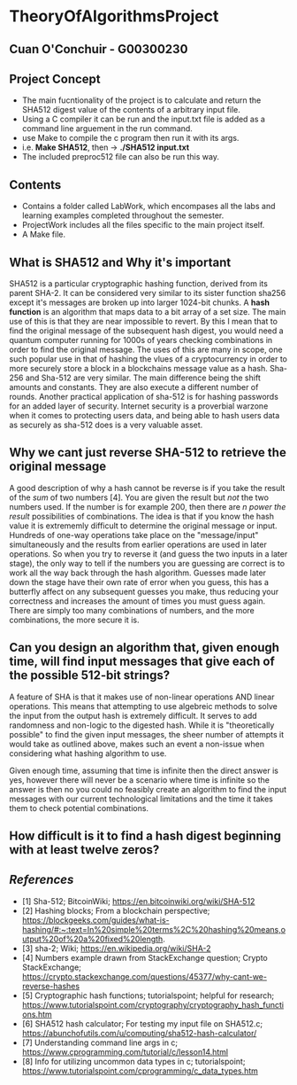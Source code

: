 # TheoryOfAlgorithmsProject
## Cuan O'Conchuir - G00300230
## Project Concept
 - The main fucntionality of the project is to calculate and return the SHA512 digest value of the contents of a arbitrary input file.
 - Using a C compiler it can be run and the input.txt file is added as a command line arguement in the run command.
 - use Make to compile the c program then run it with its args.
 - i.e. **Make SHA512**, then -> **./SHA512 input.txt**
 - The included preproc512 file can also be run this way.

## Contents
 - Contains a folder called LabWork, which encompases all the labs and learning examples completed throughout the semester.
 - ProjectWork includes all the files specific to the main project itself.
 - A Make file.

## What is SHA512 and Why it's important

SHA512 is a particular cryptographic hashing function,  derived from its parent SHA-2. It can be considered very similar to its sister function sha256 except it's messages are broken up into larger 1024-bit chunks. A **hash function** is an algorithm that maps data to a bit array of a set size. The main use of this is that they are near impossible to revert. By this I mean that to find the original message of the subsequent hash digest, you would need a quantum computer running for 1000s of years checking combinations in order to find the original message. The uses of this are many in scope, one such popular use in that of hashing the vlues of a cryptocurrency in order to more securely store a block in a blockchains message value as a hash. Sha-256 and Sha-512 are very similar. The main difference being the shift amounts and constants. They are also execute a different number of rounds. Another practical application of sha-512 is for hashing passwords for an added layer of security. Internet security is a proverbial warzone when it comes to protecting users data, and being able to hash users data as securely as sha-512 does is a very valuable asset.

## Why we cant just reverse SHA-512 to retrieve the original message

A good description of why a hash cannot be reverse is if you take the result of the *sum* of two numbers [4]. You are given the result but *not* the two numbers used. If the number is for example 200, then there are *n power the result* possibilities of combinations. The idea is that if you know the hash value it is extrememly difficult to determine the original message or input. Hundreds of one-way operations take place on the "message/input" simultaneously and the results from earlier operations are used in later operations. So when you try to reverse it (and guess the two inputs in a later stage), the only way to tell if the numbers you are guessing are correct is to work all the way back through the hash algorithm. Guesses made later down the stage have their own rate of error when you guess, this has a butterfly affect on any subsequent guesses you make, thus reducing your correctness and increases the amount of times you must guess again. There are simply too many combinations of numbers, and the more combinations, the more secure it is.

## Can you design an algorithm that, given enough time, will find input messages that give each of the possible 512-bit strings?

A feature of SHA is that it makes use of non-linear operations AND linear operations. This means that attempting to use algebreic methods to solve the input from the output hash is extremely difficult. It serves to add randomness and non-logic to the digested hash. While it is "theoretically possible" to find the given input messages, the sheer number of attempts it would take as outlined above, makes such an event a non-issue when considering what hashing algorithm to use.
  
Given enough time, assuming that time is infinite then the direct answer is yes, however there will never be a scenario where time is infinite so the answer is then no you could no feasibly create an algorithm to find the input messages with our current technological limitations and the time it takes them to check potential combinations.

## How difficult is it to find a hash digest beginning with at least twelve zeros?





## *References*
 - [1] Sha-512; BitcoinWiki; https://en.bitcoinwiki.org/wiki/SHA-512
 - [2] Hashing blocks; From a blockchain perspective; https://blockgeeks.com/guides/what-is-hashing/#:~:text=In%20simple%20terms%2C%20hashing%20means,output%20of%20a%20fixed%20length.
 - [3]  sha-2; Wiki; https://en.wikipedia.org/wiki/SHA-2
 - [4] Numbers example drawn from StackExchange question; Crypto StackExchange; https://crypto.stackexchange.com/questions/45377/why-cant-we-reverse-hashes
 - [5] Cryptographic hash functions; tutorialspoint; helpful for research;  https://www.tutorialspoint.com/cryptography/cryptography_hash_functions.htm
 - [6] SHA512 hash calculator; For testing my input file on SHA512.c; https://abunchofutils.com/u/computing/sha512-hash-calculator/
 - [7] Understanding command line args in c; https://www.cprogramming.com/tutorial/c/lesson14.html
 - [8] Info for utilizing uncommon data types in c; tutorialspoint; https://www.tutorialspoint.com/cprogramming/c_data_types.htm
